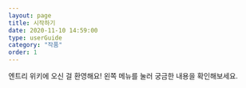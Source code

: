 ```yaml
---
layout: page
title: 시작하기
date: 2020-11-10 14:59:00
type: userGuide
category: "작품"
order: 1
---
```


엔트리 위키에 오신 걸 환영해요! 
왼쪽 메뉴를 눌러 궁금한 내용을 확인해보세요.